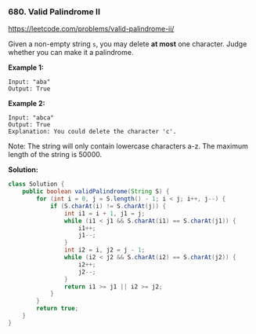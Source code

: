 ### 680. Valid Palindrome II

https://leetcode.com/problems/valid-palindrome-ii/

Given a non-empty string `s`, you may delete **at most** one character. Judge whether you can make it a palindrome.

**Example 1:**
```
Input: "aba"
Output: True
```
**Example 2:**
```
Input: "abca"
Output: True
Explanation: You could delete the character 'c'.
```
Note:
The string will only contain lowercase characters a-z. The maximum length of the string is 50000.

**Solution:**
```java
class Solution {
    public boolean validPalindrome(String S) {
        for (int i = 0, j = S.length() - 1; i < j; i++, j--) {
            if (S.charAt(i) != S.charAt(j)) {
                int i1 = i + 1, j1 = j;
                while (i1 < j1 && S.charAt(i1) == S.charAt(j1)) {
                    i1++;
                    j1--;
                }
                int i2 = i, j2 = j - 1;
                while (i2 < j2 && S.charAt(i2) == S.charAt(j2)) {
                    i2++;
                    j2--;
                }
                return i1 >= j1 || i2 >= j2;
            }
        }
        return true;
    }
}
```